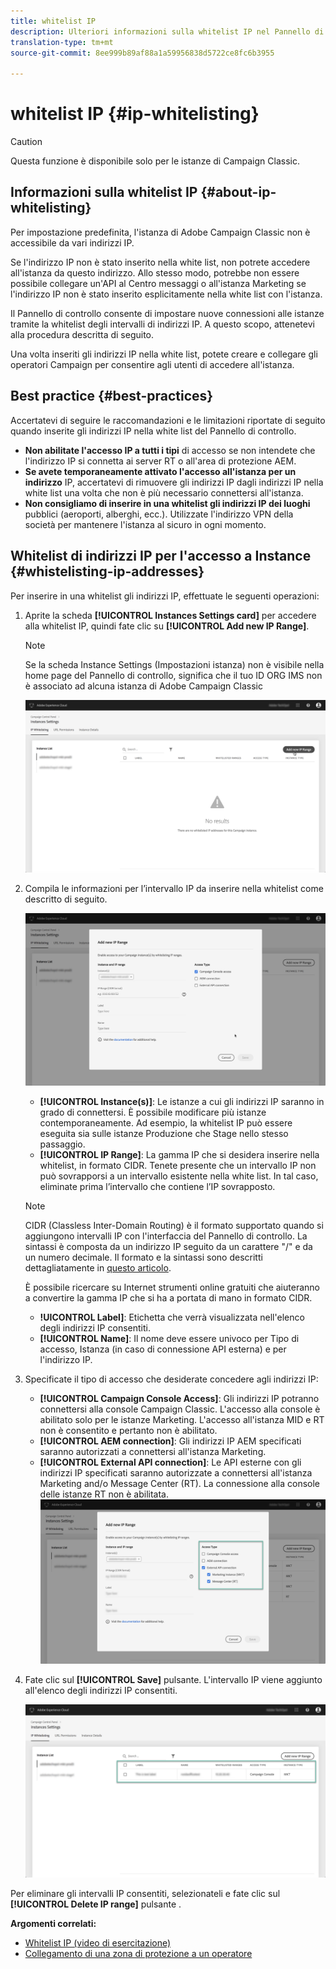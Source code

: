 ```yaml
---
title: whitelist IP
description: Ulteriori informazioni sulla whitelist IP nel Pannello di controllo per l'accesso ad esempio
translation-type: tm+mt
source-git-commit: 8ee999b89af88a1a59956838d5722ce8fc6b3955

---
```



# whitelist IP {#ip-whitelisting}

>[!CAUTION]
>
>Questa funzione è disponibile solo per le istanze di Campaign Classic.

## Informazioni sulla whitelist IP {#about-ip-whitelisting}

Per impostazione predefinita, l'istanza di Adobe Campaign Classic non è accessibile da vari indirizzi IP.

Se l'indirizzo IP non è stato inserito nella white list, non potrete accedere all'istanza da questo indirizzo. Allo stesso modo, potrebbe non essere possibile collegare un'API al Centro messaggi o all'istanza Marketing se l'indirizzo IP non è stato inserito esplicitamente nella white list con l'istanza.

Il Pannello di controllo consente di impostare nuove connessioni alle istanze tramite la whitelist degli intervalli di indirizzi IP. A questo scopo, attenetevi alla procedura descritta di seguito.

Una volta inseriti gli indirizzi IP nella white list, potete creare e collegare gli operatori Campaign per consentire agli utenti di accedere all'istanza.

## Best practice {#best-practices}

Accertatevi di seguire le raccomandazioni e le limitazioni riportate di seguito quando inserite gli indirizzi IP nella white list del Pannello di controllo.

* **Non abilitate l'accesso IP a tutti i tipi** di accesso se non intendete che l'indirizzo IP si connetta ai server RT o all'area di protezione AEM.
* **Se avete temporaneamente attivato l'accesso all'istanza per un indirizzo** IP, accertatevi di rimuovere gli indirizzi IP dagli indirizzi IP nella white list una volta che non è più necessario connettersi all'istanza.
* **Non consigliamo di inserire in una whitelist gli indirizzi IP dei luoghi** pubblici (aeroporti, alberghi, ecc.). Utilizzate l'indirizzo VPN della società per mantenere l'istanza al sicuro in ogni momento.

## Whitelist di indirizzi IP per l'accesso a Instance {#whistelisting-ip-addresses}

Per inserire in una whitelist gli indirizzi IP, effettuate le seguenti operazioni:

1. Aprite la scheda **[!UICONTROL Instances Settings card]** per accedere alla whitelist IP, quindi fate clic su **[!UICONTROL Add new IP Range]**.

   >[!NOTE]
   >
   >Se la scheda Instance Settings (Impostazioni istanza) non è visibile nella home page del Pannello di controllo, significa che il tuo ID ORG IMS non è associato ad alcuna istanza di Adobe Campaign Classic

   ![](assets/ip_whitelist_list1.png)

1. Compila le informazioni per l’intervallo IP da inserire nella whitelist come descritto di seguito.

   ![](assets/ip_whitelist_add1.png)

   * **[!UICONTROL Instance(s)]**: Le istanze a cui gli indirizzi IP saranno in grado di connettersi. È possibile modificare più istanze contemporaneamente. Ad esempio, la whitelist IP può essere eseguita sia sulle istanze Produzione che Stage nello stesso passaggio.
   * **[!UICONTROL IP Range]**: La gamma IP che si desidera inserire nella whitelist, in formato CIDR. Tenete presente che un intervallo IP non può sovrapporsi a un intervallo esistente nella white list. In tal caso, eliminate prima l’intervallo che contiene l’IP sovrapposto.
   >[!NOTE]
   >
   >CIDR (Classless Inter-Domain Routing) è il formato supportato quando si aggiungono intervalli IP con l'interfaccia del Pannello di controllo. La sintassi è composta da un indirizzo IP seguito da un carattere "/" e da un numero decimale. Il formato e la sintassi sono descritti dettagliatamente in [questo articolo](https://whatismyipaddress.com/cidr).
   >
   >È possibile ricercare su Internet strumenti online gratuiti che aiuteranno a convertire la gamma IP che si ha a portata di mano in formato CIDR.

   * **!UICONTROL Label]**: Etichetta che verrà visualizzata nell'elenco degli indirizzi IP consentiti.
   * **[!UICONTROL Name]**: Il nome deve essere univoco per Tipo di accesso, Istanza (in caso di connessione API esterna) e per l'indirizzo IP.


1. Specificate il tipo di accesso che desiderate concedere agli indirizzi IP:

   * **[!UICONTROL Campaign Console Access]**: Gli indirizzi IP potranno connettersi alla console Campaign Classic. L'accesso alla console è abilitato solo per le istanze Marketing. L'accesso all'istanza MID e RT non è consentito e pertanto non è abilitato.
   * **[!UICONTROL AEM connection]**: Gli indirizzi IP AEM specificati saranno autorizzati a connettersi all'istanza Marketing.
   * **[!UICONTROL External API connection]**: Le API esterne con gli indirizzi IP specificati saranno autorizzate a connettersi all'istanza Marketing and/o Message Center (RT). La connessione alla console delle istanze RT non è abilitata.
   ![](assets/ip_whitelist_acesstype.png)

1. Fate clic sul **[!UICONTROL Save]** pulsante. L'intervallo IP viene aggiunto all'elenco degli indirizzi IP consentiti.

   ![](assets/ip_whitelist_added.png)

Per eliminare gli intervalli IP consentiti, selezionateli e fate clic sul **[!UICONTROL Delete IP range]** pulsante .

**Argomenti correlati:**
* [Whitelist IP (video di esercitazione)](https://docs.adobe.com/content/help/en/campaign-learn/campaign-classic-tutorials/administrating/control-panel-acc/ip-whitelisting.html)
* [Collegamento di una zona di protezione a un operatore](https://docs.campaign.adobe.com/doc/AC/en/INS_Additional_configurations_Configuring_Campaign_server.html#Linking_a_security_zone_to_an_operator)
